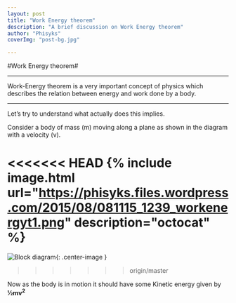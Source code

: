 ```yaml
---
layout: post
title: "Work Energy theorem"
description: "A brief discussion on Work Energy theorem"
author: "Phisyks"
coverImg: "post-bg.jpg"

---
```


#Work Energy theorem#

***
Work-Energy theorem is a very important concept of physics which describes the relation between energy and work done by a body.
***

Let’s try to understand what actually does this implies.

Consider a body of mass (m) moving along a plane as shown in the diagram with a velocity (v).

<<<<<<< HEAD
{% include image.html url="https://phisyks.files.wordpress.com/2015/08/081115_1239_workenergyt1.png" description="octocat" %} 
=======
![Block diagram](https://phisyks.files.wordpress.com/2015/08/081115_1239_workenergyt1.png){: .center-image }
>>>>>>> origin/master

Now as the body is in motion it should have some Kinetic energy given by **½mv<sup>2</sup>**
